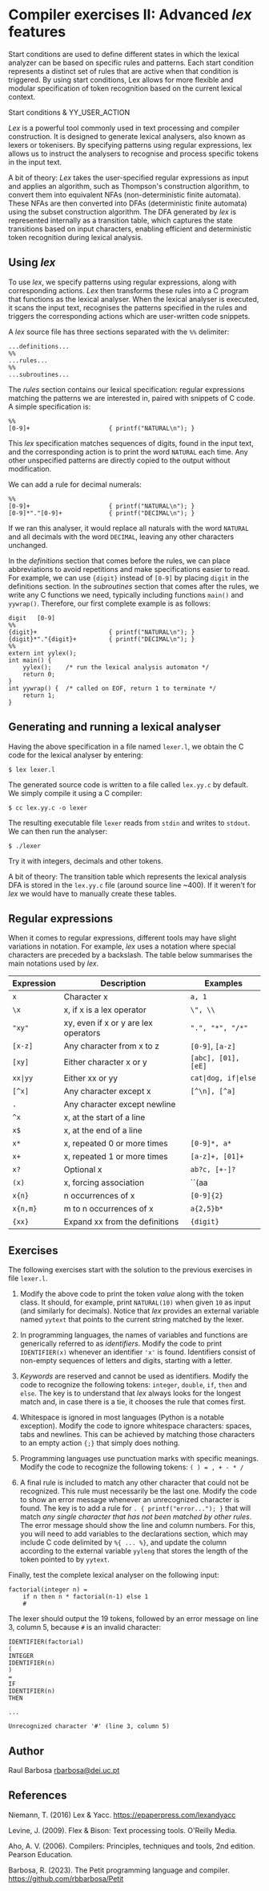 # Compiler exercises II: Advanced _lex_ features

Start conditions are used to define different states in which the lexical analyzer can be based on specific rules and patterns. Each start condition represents a distinct set of rules that are active when that condition is triggered. By using start conditions, Lex allows for more flexible and modular specification of token recognition based on the current lexical context.

Start conditions & YY_USER_ACTION

_Lex_ is a powerful tool commonly used in text processing and compiler construction. It is designed to generate lexical analysers, also known as lexers or tokenisers. By specifying patterns using regular expressions, lex allows us to instruct the analysers to recognise and process specific tokens in the input text.

A bit of theory: _Lex_ takes the user-specified regular expressions as input and applies an algorithm, such as Thompson's construction algorithm, to convert them into equivalent NFAs (non-deterministic finite automata). These NFAs are then converted into DFAs (deterministic finite automata) using the subset construction algorithm. The DFA generated by _lex_ is represented internally as a transition table, which captures the state transitions based on input characters, enabling efficient and deterministic token recognition during lexical analysis.

## Using _lex_

To use _lex_, we specify patterns using regular expressions, along with corresponding actions. _Lex_ then transforms these rules into a C program that functions as the lexical analyser. When the lexical analyser is executed, it scans the input text, recognises the patterns specified in the rules and triggers the corresponding actions which are user-written code snippets.

A _lex_ source file has three sections separated with the `%%` delimiter:

    ...definitions...
    %% 
    ...rules...
    %% 
    ...subroutines...

The _rules_ section contains our lexical specification: regular expressions matching the patterns we are interested in, paired with snippets of C code. A simple specification is:

    %%
    [0-9]+                      { printf("NATURAL\n"); }

This _lex_ specification matches sequences of digits, found in the input text, and the corresponding action is to print the word ``NATURAL`` each time. Any other unspecified patterns are directly copied to the output without modification.

We can add a rule for decimal numerals:

    %%
    [0-9]+                      { printf("NATURAL\n"); }
    [0-9]*"."[0-9]+             { printf("DECIMAL\n"); }

If we ran this analyser, it would replace all naturals with the word ``NATURAL`` and all decimals with the word ``DECIMAL``, leaving any other characters unchanged.

In the _definitions_ section that comes before the rules, we can place abbreviations to avoid repetitions and make specifications easier to read. For example, we can use ``{digit}`` instead of ``[0-9]`` by placing ``digit`` in the definitions section. In the _subroutines_ section that comes after the rules, we write any C functions we need, typically including functions ``main()`` and ``yywrap()``. Therefore, our first complete example is as follows:

    digit   [0-9]
    %%
    {digit}+                    { printf("NATURAL\n"); }
    {digit}*"."{digit}+         { printf("DECIMAL\n"); }
    %%
    extern int yylex();
    int main() {
        yylex();    /* run the lexical analysis automaton */
        return 0;
    }
    int yywrap() {  /* called on EOF, return 1 to terminate */
        return 1;
    }

## Generating and running a lexical analyser

Having the above specification in a file named ``lexer.l``, we obtain the C code for the lexical analyser by entering:

    $ lex lexer.l

The generated source code is written to a file called ``lex.yy.c`` by default. We simply compile it using a C compiler:

    $ cc lex.yy.c -o lexer

The resulting executable file ``lexer`` reads from ``stdin`` and writes to ``stdout``. We can then run the analyser:

    $ ./lexer

Try it with integers, decimals and other tokens.

A bit of theory: The transition table which represents the lexical analysis DFA is stored in the ``lex.yy.c`` file (around source line ~400). If it weren't for _lex_ we would have to manually create these tables.

## Regular expressions

When it comes to regular expressions, different tools may have slight variations in notation. For example, _lex_ uses a notation where special characters are preceded by a backslash. The table below summarises the main notations used by _lex_.

| Expression | Description                          | Examples              |
| -----------| ------------------------------------ | --------------------- |
| ``x``      | Character x                          | ``a, 1``              |
| ``\x``     | x, if x is a lex operator            | ``\", \\``            |
| ``"xy"``   | xy, even if x or y are lex operators | ``".", "*", "/*"``    |
| ``[x-z]``  | Any character from x to z            | ``[0-9]``, ``[a-z]``  |
| ``[xy]``   | Either character x or y              | ``[abc], [01], [eE]`` |
| ``xx``<code>&#124;</code>``yy``  | Either xx or yy                      | ``cat``<code>&#124;</code>``dog, if``<code>&#124;</code>``else``  |
| ``[^x]``   | Any character except x               | ``[^\n], [^a]``       |
| ``.``      | Any character except newline         |                       |
| ``^x``     | x, at the start of a line            |                       |
| ``x$``     | x, at the end of a line              |                       |
| ``x*``     | x, repeated 0 or more times          | ``[0-9]*, a*``        |
| ``x+``     | x, repeated 1 or more times          | ``[a-z]+, [01]+``     |
| ``x?``     | Optional x                           | ``ab?c, [+-]?``       |
| ``(x)``    | x, forcing association               | ``(aa|bb)+``          |
| ``x{n}``   | n occurrences of x                   | ``[0-9]{2}``          |
| ``x{n,m}`` | m to n occurrences of x              | ``a{2,5}b*``          |
| ``{xx}``   | Expand xx from the definitions       | ``{digit}``           |

## Exercises

The following exercises start with the solution to the previous exercises in file ``lexer.l``.

1. Modify the above code to print the token _value_ along with the token class. It should, for example, print ``NATURAL(10)`` when given ``10`` as input (and similarly for decimals). Notice that _lex_ provides an external variable named ``yytext`` that points to the current string matched by the lexer.

2. In programming languages, the names of variables and functions are generically referred to as _identifiers_. Modify the code to print ``IDENTIFIER(x)`` whenever an identifier ``'x'`` is found. Identifiers consist of non-empty sequences of letters and digits, starting with a letter.

3. _Keywords_ are reserved and cannot be used as identifiers. Modify the code to recognize the following tokens: ``integer``, ``double``, ``if``, ``then`` and ``else``. The key is to understand that _lex_ always looks for the longest match and, in case there is a tie, it chooses the rule that comes first.

5. Whitespace is ignored in most languages (Python is a notable exception). Modify the code to ignore whitespace characters: spaces, tabs and newlines. This can be achieved by matching those characters to an empty action ``{;}`` that simply does nothing.

4. Programming languages use punctuation marks with specific meanings. Modify the code to recognize the following tokens: ``( ) = , + - * /``

6. A final rule is included to match any other character that could not be recognized. This rule must necessarily be the last one. Modify the code to show an error message whenever an unrecognized character is found. The key is to add a rule for `` . { printf("error..."); } `` that will match _any single character that has not been matched by other rules_. The error message should show the line and column numbers. For this, you will need to add variables to the declarations section, which may include C code delimited by ``%{ ... %}``, and update the column according to the external variable ``yyleng`` that stores the length of the token pointed to by ``yytext``.

Finally, test the complete lexical analyser on the following input:

    factorial(integer n) =
        if n then n * factorial(n-1) else 1
        #

The lexer should output the 19 tokens, followed by an error message on line 3, column 5, because ``#`` is an invalid character:

    IDENTIFIER(factorial)
    (
    INTEGER
    IDENTIFIER(n)
    )
    =
    IF
    IDENTIFIER(n)
    THEN

    ...

    Unrecognized character '#' (line 3, column 5)

## Author

Raul Barbosa [<rbarbosa@dei.uc.pt>](mailto:rbarbosa@dei.uc.pt)

## References

Niemann, T. (2016) Lex & Yacc. https://epaperpress.com/lexandyacc

Levine, J. (2009). Flex & Bison: Text processing tools. O'Reilly Media.

Aho, A. V. (2006). Compilers: Principles, techniques and tools, 2nd edition. Pearson Education.

Barbosa, R. (2023). The Petit programming language and compiler. https://github.com/rbbarbosa/Petit

